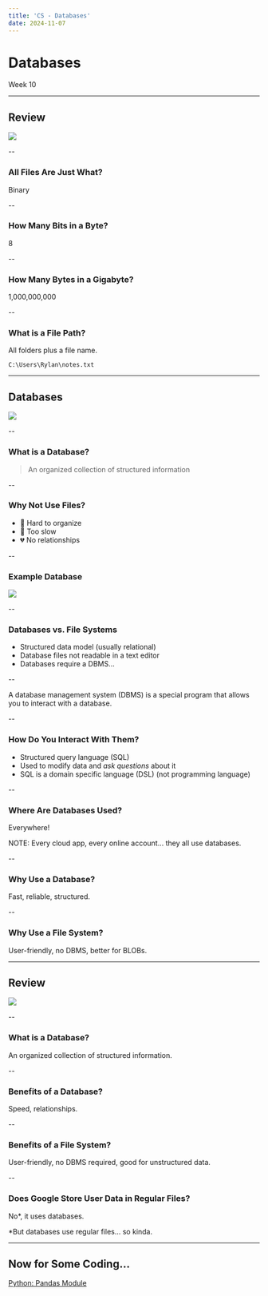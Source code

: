 ```yaml
---
title: 'CS - Databases'
date: 2024-11-07
---
```


# Databases <!-- .element: class="r-fit-text" -->

Week 10

---

## Review

![](https://media0.giphy.com/media/v1.Y2lkPTc5MGI3NjExYzBwZGN3cTZpMWt3czd2NDN6ejVsb2Q3enhieGp1bGJ6cGk1OWppYiZlcD12MV9naWZzX3NlYXJjaCZjdD1n/n4A8i9oVJDIOY/200.webp) <!-- .element: style="height:400px" -->

--

### All Files Are Just What?

Binary <!-- .element: class="fragment" -->

--

### How Many Bits in a Byte?

8 <!-- .element: class="fragment" -->

--

### How Many Bytes in a Gigabyte?

1,000,000,000 <!-- .element: class="fragment" -->

--

### What is a File Path?

All folders plus a file name. <!-- .element: class="fragment" -->

`C:\Users\Rylan\notes.txt` <!-- .element: class="fragment" -->

---

## Databases

![](https://external-content.duckduckgo.com/iu/?u=https%3A%2F%2Fpnghq.com%2Fwp-content%2Fuploads%2Fred-database-icon-transparent-background.png&f=1&nofb=1&ipt=21b4c61fc6e5ed747458b911e978ce48cbf0f9723be8c462a640a9d0bbdad5c3&ipo=images) <!-- .element: style="height:400px" -->

--

### What is a Database?

> An organized collection of structured information
<!-- .element: class="fragment" -->

--

### Why Not Use Files?

- 🤔 Hard to organize <!-- .element: class="fragment" -->
- 🐢 Too slow <!-- .element: class="fragment" -->
- 💔 No relationships <!-- .element: class="fragment" -->

--

### Example Database

![](https://external-content.duckduckgo.com/iu/?u=https%3A%2F%2Fermodelexample.com%2Fwp-content%2Fuploads%2F2020%2F11%2Fmore-on-entity-relationship-diagrams-david-tsai-medium-1.png&f=1&nofb=1&ipt=16d1489dde6e6019ac1964eb542b1b5286a211a0f60a8311444db15ebe0135cf&ipo=images) <!-- .element: style="height:400px" -->

--

### Databases vs. File Systems

- Structured data model (usually relational) <!-- .element: class="fragment" -->
- Database files not readable in a text editor <!-- .element: class="fragment" -->
- Databases require a DBMS... <!-- .element: class="fragment" -->

--

A database management system (DBMS) is a special program that allows you to interact with a database.

--

### How Do You Interact With Them?

- Structured query language (SQL)
- Used to modify data and _ask questions_ about it
- SQL is a domain specific language (DSL) (not programming language)

--

### Where Are Databases Used?

Everywhere! <!-- .element: class="fragment" -->

NOTE: Every cloud app, every online account... they all use databases.

--

### Why Use a Database?

Fast, reliable, structured. <!-- .element: class="fragment" -->

--

### Why Use a File System?

User-friendly, no DBMS, better for BLOBs. <!-- .element: class="fragment" -->

---

## Review

![](https://media4.giphy.com/media/v1.Y2lkPTc5MGI3NjExNWQycjg1aTdtaGtsOGs4am00ZWIwZmpkcmhlNGY5MzI0eG41eTU2biZlcD12MV9naWZzX3NlYXJjaCZjdD1n/3H4YmeYZ6sx3rbvO9r/100.webp) <!-- .element: style="height:400px" -->

--

### What is a Database?

An organized collection of structured information. <!-- .element: class="fragment" -->

--

### Benefits of a Database?

Speed, relationships. <!-- .element: class="fragment" -->

--

### Benefits of a File System?

User-friendly, no DBMS required, good for unstructured data. <!-- .element: class="fragment" -->

--

### Does Google Store User Data in Regular Files?

No\*, it uses databases. <!-- .element: class="fragment" -->

\*But databases use regular files... so kinda. <!-- .element: class="fragment" -->

---

## Now for Some Coding... <!-- .element: class="r-fit-text" -->

[Python: Pandas Module](/2024/fall/computer-science/slides/python-pandas)
